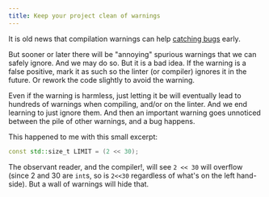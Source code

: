 ```yaml
---
title: Keep your project clean of warnings
---
```


It is old news that compilation warnings can help
[catching bugs](https://www.cprogramming.com/tutorial/compiler_warnings.html)
early.

But sooner or later there will be "annoying" spurious warnings that
we can safely ignore. And we may do so. But it is a bad idea.
If the warning is a false positive, mark it as such so the linter (or compiler)
ignores it in the future. Or rework the code slightly to avoid the warning.

Even if the warning is harmless, just letting it be will eventually lead to
hundreds of warnings when compiling, and/or on the linter. And we end
learning to just ignore them. And then an important warning goes
unnoticed between the pile of other warnings, and a bug happens.

This happened to me with this small excerpt:

```c++
const std::size_t LIMIT = (2 << 30);
```

The observant reader, and the compiler!, will see `2 << 30` will overflow
(since 2 and 30 are `int`s, so is `2<<30` regardless of what's on the left
hand-side). But a wall of warnings will hide that.
